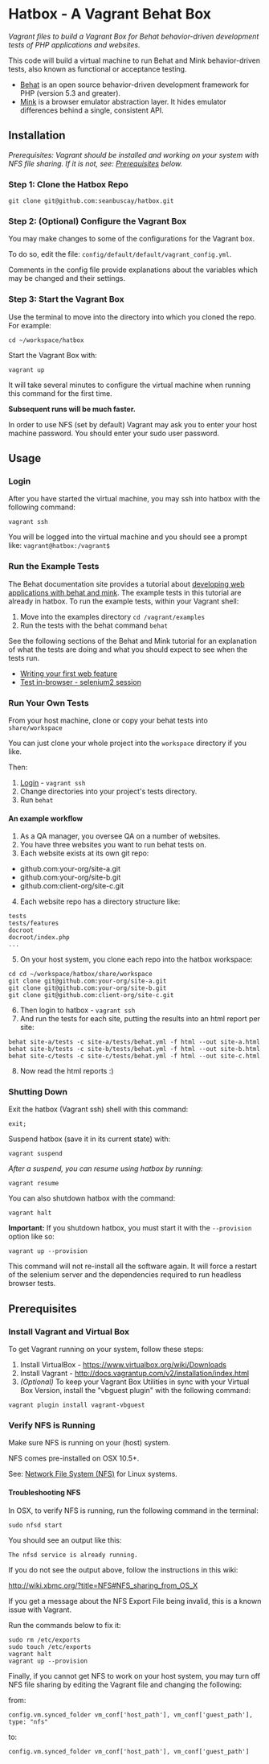 # Hatbox - A Vagrant Behat Box

*Vagrant files to build a Vagrant Box for Behat behavior-driven development tests of PHP applications and websites.*

This code will build a virtual machine to run Behat and Mink behavior-driven tests, also known as functional or acceptance testing.

- [Behat](http://docs.behat.org/en/v2.5/) is an open source behavior-driven development framework for PHP (version 5.3 and greater).
- [Mink](http://docs.behat.org/en/v2.5/cookbook/behat_and_mink.html) is a browser emulator abstraction layer. It hides emulator differences behind a single, consistent API.

## Installation

*Prerequisites: Vagrant should be installed and working on your system with NFS file sharing.  If it is not, see: [Prerequisites](#prerequisites) below.*

### Step 1: Clone the Hatbox Repo

```
git clone git@github.com:seanbuscay/hatbox.git
```

### Step 2: (Optional) Configure the Vagrant Box

You may make changes to some of the configurations for the Vagrant box.  

To do so, edit the file:
 `config/default/default/vagrant_config.yml`.  

Comments in the config file provide explanations  about the variables which may be changed and their settings.

### Step 3: Start the Vagrant Box

Use the terminal to move into the directory into which you cloned the repo.  For example:

```
cd ~/workspace/hatbox
```

Start the Vagrant Box with:

```
vagrant up
```

It will take several minutes to configure the virtual machine when running this command for the first time.

**Subsequent runs will be much faster.**

In order to use NFS (set by default) Vagrant may ask you to enter your host machine password.  You should enter your sudo user password.  

## Usage

### Login

After you have started the virtual machine, you may ssh into hatbox with the following command:

```
vagrant ssh
```

You will be logged into the virtual machine and you should see a prompt like:  `vagrant@hatbox:/vagrant$`

### Run the Example Tests

The Behat documentation site provides a tutorial about [developing web applications with behat and mink](http://docs.behat.org/en/v2.5/cookbook/behat_and_mink.html).  The example tests in this tutorial are already in hatbox. To run the example tests, within your Vagrant shell:

1. Move into the examples directory `cd /vagrant/examples`
2. Run the tests with the behat command `behat`

See the following sections of the Behat and Mink tutorial for an explanation of what the tests are doing and what you should expect to see when the tests run.

- [Writing your first web feature](http://docs.behat.org/en/v2.5/cookbook/behat_and_mink.html#writing-your-first-web-feature)
- [Test in-browser - selenium2 session](http://docs.behat.org/en/v2.5/cookbook/behat_and_mink.html#test-in-browser-selenium2-session)

### Run Your Own Tests

From your host machine, clone or copy your behat tests into `share/workspace`

You can just clone your whole project into the `workspace` directory if you like.

Then:

1. [Login](#login) - `vagrant ssh`
2. Change directories into your project's tests directory.
3. Run `behat`

#### An example workflow

1. As a QA manager, you oversee QA on a number of websites.
2. You have three websites you want to run behat tests on.
3. Each website exists at its own git repo:
  - github.com:your-org/site-a.git
  - github.com:your-org/site-b.git
  - github.com:client-org/site-c.git
4. Each website repo has a directory structure like:
```
tests
tests/features
docroot
docroot/index.php
...
```
5. On your host system, you clone each repo into the hatbox workspace:
```
cd cd ~/workspace/hatbox/share/workspace
git clone git@github.com:your-org/site-a.git
git clone git@github.com:your-org/site-b.git
git clone git@github.com:client-org/site-c.git
```
6. Then login to hatbox - `vagrant ssh`
7. And run the tests for each site, putting the results into an html report per site:
```
behat site-a/tests -c site-a/tests/behat.yml -f html --out site-a.html
behat site-b/tests -c site-b/tests/behat.yml -f html --out site-b.html
behat site-c/tests -c site-c/tests/behat.yml -f html --out site-c.html
```
8. Now read the html reports :)

### Shutting Down

Exit the hatbox (Vagrant ssh) shell with this command:
```
exit;
```

Suspend hatbox (save it in its current state) with:
```
vagrant suspend
```
*After a suspend, you can resume using hatbox by running:*
```
vagrant resume
```

You can also shutdown hatbox with the command:
```
vagrant halt
```

**Important:**
If you shutdown hatbox, you must start it with the `--provision` option like so:
```
vagrant up --provision
```
This command will not re-install all the software again.  It will force a restart of the selenium server and the dependencies required to run headless browser tests.

## Prerequisites

### Install Vagrant and Virtual Box

To get Vagrant running on your system, follow these steps:

1. Install VirtualBox - https://www.virtualbox.org/wiki/Downloads
2. Install Vagrant - http://docs.vagrantup.com/v2/installation/index.html
3. *(Optional)* To keep your Vagrant Box Utilities in sync with your Virtual Box Version, install the "vbguest plugin" with the following command:
```
vagrant plugin install vagrant-vbguest
```

### Verify NFS is Running

Make sure NFS is running on your (host) system.  

NFS comes pre-installed on OSX 10.5+.

See: [Network File System (NFS)](https://help.ubuntu.com/12.04/serverguide/network-file-system.html) for Linux systems.

#### Troubleshooting NFS

In OSX, to verify NFS is running, run the following command in the terminal:

```
sudo nfsd start
```

You should see an output like this:

```
The nfsd service is already running.
```

If you do not see the output above, follow the instructions in this wiki:

http://wiki.xbmc.org/?title=NFS#NFS_sharing_from_OS_X

If you get a message about the NFS Export File being invalid, this is a known issue with Vagrant.

Run the commands below to fix it:

```
sudo rm /etc/exports
sudo touch /etc/exports
vagrant halt
vagrant up --provision
```
Finally, if you cannot get NFS to work on your host system, you may turn off NFS file sharing by editing the Vagrant file and changing the following:

from:
```
config.vm.synced_folder vm_conf['host_path'], vm_conf['guest_path'], type: "nfs"
```
to:

```
config.vm.synced_folder vm_conf['host_path'], vm_conf['guest_path']
```
